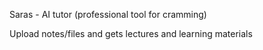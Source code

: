 Saras - AI tutor (professional tool for cramming)

Upload notes/files and gets lectures and learning materials 
